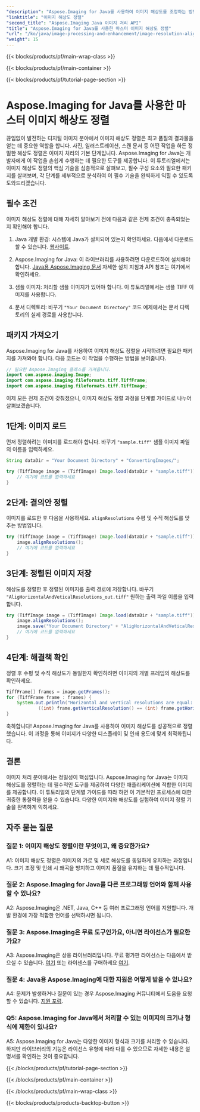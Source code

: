 ```yaml
---
"description": "Aspose.Imaging for Java를 사용하여 이미지 해상도를 조정하는 방법을 알아보세요. 인쇄 및 디스플레이를 위한 이미지 품질을 향상시켜 보세요."
"linktitle": "이미지 해상도 정렬"
"second_title": "Aspose.Imaging Java 이미지 처리 API"
"title": "Aspose.Imaging for Java를 사용한 마스터 이미지 해상도 정렬"
"url": "/ko/java/image-processing-and-enhancement/image-resolution-alignment/"
"weight": 15
---
```


{{< blocks/products/pf/main-wrap-class >}}

{{< blocks/products/pf/main-container >}}

{{< blocks/products/pf/tutorial-page-section >}}

# Aspose.Imaging for Java를 사용한 마스터 이미지 해상도 정렬

끊임없이 발전하는 디지털 이미지 분야에서 이미지 해상도 정렬은 최고 품질의 결과물을 얻는 데 중요한 역할을 합니다. 사진, 일러스트레이션, 스캔 문서 등 어떤 작업을 하든 정밀한 해상도 정렬은 이미지 처리의 기본 단계입니다. Aspose.Imaging for Java는 개발자에게 이 작업을 손쉽게 수행하는 데 필요한 도구를 제공합니다. 이 튜토리얼에서는 이미지 해상도 정렬의 핵심 기술을 심층적으로 살펴보고, 필수 구성 요소와 필요한 패키지를 살펴보며, 각 단계를 세부적으로 분석하여 이 필수 기술을 완벽하게 익힐 수 있도록 도와드리겠습니다.

## 필수 조건

이미지 해상도 정렬에 대해 자세히 알아보기 전에 다음과 같은 전제 조건이 충족되었는지 확인해야 합니다.

1. Java 개발 환경: 시스템에 Java가 설치되어 있는지 확인하세요. 다음에서 다운로드할 수 있습니다. [웹사이트](https://www.oracle.com/java/technologies/javase-downloads).

2. Aspose.Imaging for Java: 이 라이브러리를 사용하려면 다운로드하여 설치해야 합니다. [Java용 Aspose.Imaging 문서](https://reference.aspose.com/imaging/java/) 자세한 설치 지침과 API 참조는 여기에서 확인하세요.

3. 샘플 이미지: 처리할 샘플 이미지가 있어야 합니다. 이 튜토리얼에서는 샘플 TIFF 이미지를 사용합니다.

4. 문서 디렉토리: 바꾸기 `"Your Document Directory"` 코드 예제에서는 문서 디렉토리의 실제 경로를 사용합니다.

## 패키지 가져오기

Aspose.Imaging for Java를 사용하여 이미지 해상도 정렬을 시작하려면 필요한 패키지를 가져와야 합니다. 다음 코드는 이 작업을 수행하는 방법을 보여줍니다.

```java
// 필요한 Aspose.Imaging 클래스를 가져옵니다.
import com.aspose.imaging.Image;
import com.aspose.imaging.fileformats.tiff.TiffFrame;
import com.aspose.imaging.fileformats.tiff.TiffImage;
```

이제 모든 전제 조건이 갖춰졌으니, 이미지 해상도 정렬 과정을 단계별 가이드로 나누어 살펴보겠습니다.

## 1단계: 이미지 로드

먼저 정렬하려는 이미지를 로드해야 합니다. 바꾸기 `"sample.tiff"` 샘플 이미지 파일의 이름을 입력하세요.

```java
String dataDir = "Your Document Directory" + "ConvertingImages/";

try (TiffImage image = (TiffImage) Image.load(dataDir + "sample.tiff")) {
    // 여기에 코드를 입력하세요
}
```

## 2단계: 결의안 정렬

이미지를 로드한 후 다음을 사용하세요. `alignResolutions` 수평 및 수직 해상도를 맞추는 방법입니다.

```java
try (TiffImage image = (TiffImage) Image.load(dataDir + "sample.tiff")) {
    image.alignResolutions();
    // 여기에 코드를 입력하세요
}
```

## 3단계: 정렬된 이미지 저장

해상도를 정렬한 후 정렬된 이미지를 출력 경로에 저장합니다. 바꾸기 `"AligHorizontalAndVeticalResolutions_out.tiff"` 원하는 출력 파일 이름을 입력합니다.

```java
try (TiffImage image = (TiffImage) Image.load(dataDir + "sample.tiff")) {
    image.alignResolutions();
    image.save("Your Document Directory" + "AligHorizontalAndVeticalResolutions_out.tiff");
    // 여기에 코드를 입력하세요
}
```

## 4단계: 해결책 확인

정렬 후 수평 및 수직 해상도가 동일한지 확인하려면 이미지의 개별 프레임의 해상도를 확인하세요.

```java
TiffFrame[] frames = image.getFrames();
for (TiffFrame frame : frames) {
    System.out.println("Horizontal and vertical resolutions are equal: " +
            ((int) frame.getVerticalResolution() == (int) frame.getHorizontalResolution()));
}
```

축하합니다! Aspose.Imaging for Java를 사용하여 이미지 해상도를 성공적으로 정렬했습니다. 이 과정을 통해 이미지가 다양한 디스플레이 및 인쇄 용도에 맞게 최적화됩니다.

## 결론

이미지 처리 분야에서는 정밀성이 핵심입니다. Aspose.Imaging for Java는 이미지 해상도를 정렬하는 데 필수적인 도구를 제공하여 다양한 애플리케이션에 적합한 이미지를 제공합니다. 이 튜토리얼의 단계별 가이드를 따라 하면 이 기본적인 프로세스에 대한 귀중한 통찰력을 얻을 수 있습니다. 다양한 이미지와 해상도를 실험하여 이미지 정렬 기술을 완벽하게 익히세요.

## 자주 묻는 질문

### 질문 1: 이미지 해상도 정렬이란 무엇이고, 왜 중요한가요?

A1: 이미지 해상도 정렬은 이미지의 가로 및 세로 해상도를 동일하게 유지하는 과정입니다. 크기 조정 및 인쇄 시 왜곡을 방지하고 이미지 품질을 유지하는 데 필수적입니다.

### 질문 2: Aspose.Imaging for Java를 다른 프로그래밍 언어와 함께 사용할 수 있나요?

A2: Aspose.Imaging은 .NET, Java, C++ 등 여러 프로그래밍 언어를 지원합니다. 개발 환경에 가장 적합한 언어를 선택하시면 됩니다.

### 질문 3: Aspose.Imaging은 무료 도구인가요, 아니면 라이선스가 필요한가요?

A3: Aspose.Imaging은 상용 라이브러리입니다. 무료 평가판 라이선스는 다음에서 받으실 수 있습니다. [여기](https://releases.aspose.com/) 또는 라이센스를 구매하세요 [여기](https://purchase.aspose.com/buy).

### 질문 4: Java용 Aspose.Imaging에 대한 지원은 어떻게 받을 수 있나요?

A4: 문제가 발생하거나 질문이 있는 경우 Aspose.Imaging 커뮤니티에서 도움을 요청할 수 있습니다. [지원 포럼](https://forum.aspose.com/).

### Q5: Aspose.Imaging for Java에서 처리할 수 있는 이미지의 크기나 형식에 제한이 있나요?

A5: Aspose.Imaging for Java는 다양한 이미지 형식과 크기를 처리할 수 있습니다. 하지만 라이브러리의 기능은 라이선스 유형에 따라 다를 수 있으므로 자세한 내용은 설명서를 확인하는 것이 중요합니다.

{{< /blocks/products/pf/tutorial-page-section >}}

{{< /blocks/products/pf/main-container >}}

{{< /blocks/products/pf/main-wrap-class >}}

{{< blocks/products/products-backtop-button >}}